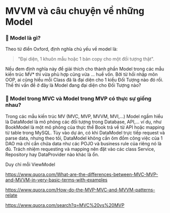 # MVVM và câu chuyện về những Model

### 🍋 Model là gì? 

Theo từ điển Oxford, định nghĩa chủ yếu về model là:

> "Đại diện, 1 khuôn mẫu hoặc 1 bản copy cho một đối tượng thật". 

Nếu đem định nghĩa này để giải thích cho thành phần Model trong các mẫu kiến trúc MV* thì vừa phù hợp cũng vừa ... huề vốn. Bởi từ hồi nhập môn OOP, ai cũng hiểu mỗi Class đã là đại diện cho 1 kiểu Đối Tượng nào đó rồi. Thế thì vấn đề ở đây là Model đang đại diện cho Đối Tượng nào? 

### 🍋 Model trong MVC và Model trong MVP có thực sự giống nhau? 



Trong các mẫu kiến trúc MV (MVC, MVP, MVVM, MVI,...) Model ngầm hiểu là DataModel là mô phỏng các đối tượng trong Database, API,... ví dụ, như BookModel là một mô phỏng của thực thể Book trả về từ API hoặc mapping từ table trong MySQL. Tùy vào dự án, có khi DataModel trực tiếp request và parse data, nhưng theo tôi, DataModel không cần ôm đồm công việc của 1 DAO mà chỉ cần chứa data như các POJO và business rule của riêng nó là đủ. Trách nhiệm requesting và mapping nên đặt vào các class Service, Repository hay DataProvider nào khác là ổn.

Duy chỉ mỗi ViewModel





https://www.quora.com/What-are-the-differences-between-MVC-MVP-and-MVVM-in-very-basic-terms-with-examples

https://www.quora.com/How-do-the-MVP-MVC-and-MVVM-patterns-relate

https://www.quora.com/search?q=MVC%20vs%20MVP